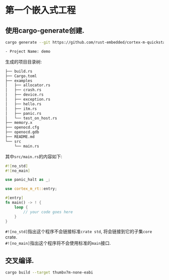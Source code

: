 # 第一个嵌入式工程  

## 使用cargo-generate创建.
```bash
cargo generate --git https://github.com/rust-embedded/cortex-m-quickstart

- Project Name: demo
``` 

生成的项目目录树:  
```bash
├── build.rs
├── Cargo.toml
├── examples
│   ├── allocator.rs
│   ├── crash.rs
│   ├── device.rs
│   ├── exception.rs
│   ├── hello.rs
│   ├── itm.rs
│   ├── panic.rs
│   └── test_on_host.rs
├── memory.x
├── openocd.cfg
├── openocd.gdb
├── README.md
└── src
    └── main.rs
```  
其中`src/main.rs`的内容如下:  
```rust
#![no_std]
#![no_main]

use panic_halt as _;

use cortex_m_rt::entry;

#[entry]
fn main() -> ! {
    loop {
        // your code goes here
    }
}
```  
`#![no_std]`指出这个程序不会链接标准`crate std`, 将会链接到它的子集`core` crate.  
`#![no_main]`指出这个程序将不会使用标准的`main`接口.

## 交叉编译.  
```bash
cargo build --target thumbv7m-none-eabi
```